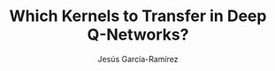 ---
paperId: 29
author: Jesús García-Ramírez
publicationauthor: García-Ramírez, J.
title: Which Kernels to Transfer in Deep Q-Networks? 
pdf: --
poster: --
alt: --
type: Poster
topic: FAT
link: --
conference: neurips
year: 2019
tags: neurips-2019
location: Vancouver, Canada
---